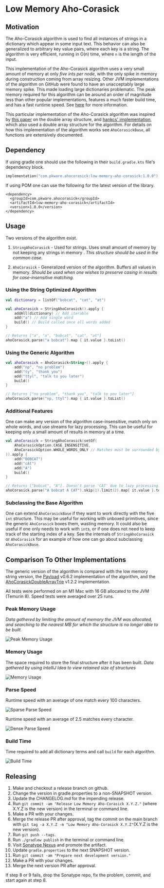 # Low Memory Aho-Corasick

## Motivation

The Aho-Corasick algorithm is used to find all instances of strings in a dictionary which appear in some input text. 
This behavior can also be generalized to arbitrary key value pairs, where each key is a string. The algorithm is very 
efficient, running in O(n) time, where `n` is the length of the input.

This implementation of the Aho-Corasick algorithm uses a very small amount of memory at only _five ints per node_, with 
the only spike in memory during construction coming from array resizing. Other JVM implementations of the algorithm on 
GitHub were found to have an unacceptably large memory spike. This made loading large dictionaries problematic. The peak
memory required for this algorithm can be around an order of magnitude less than other popular implementations, features a 
much faster build time, and has a fast runtime speed. See [here](#comparison-to-other-implementations) for more 
information.

This particular implementation of the Aho-Corasick algorithm was inspired by 
[this paper](https://www.co-ding.com/assets/pdf/dat.pdf) on the double array structure, and 
[hankcs' implementation](https://github.com/hankcs/AhoCorasickDoubleArrayTrie), which also used a double array structure 
for the algorithm. For details on how this implementation of the algorithm works see `AhoCorasickBase`, all functions
are extensively documented.

## Dependency

If using gradle one should use the following in their `build.gradle.kts` file's dependency block.

```Kotlin
implementation("com.pkware.ahocorasick:low-memory-aho-corasick:1.0.0")
```

If using POM one can use the following for the latest version of the library.

```
<dependency>
  <groupId>com.pkware.ahocorasick</groupId>
  <artifactId>low-memory-aho-corasick</artifactId>
  <version>1.0.0</version>
</dependency>
```

## Usage

Two versions of the algorithm exist.

1. `StringAhoCorasick` - Used for strings. Uses small amount of memory by not keeping any strings in memory . _This structure should be used in the common case._

2. `AhoCorasick` - Generalized version of the algorithm. Buffers all values in memory. _Should be used when one wishes to preserve casing in results for case-insensitive matching._

### Using the String Optimized Algorithm

```Kotlin
val dictionary = listOf("bobcat", "cat", "at")

val ahoCorasick = StringAhoCorasick().apply {
    addAll(dictionary) // Add iterable
    add("a") // Add single word
    build() // Build called once all words added
}

// Returns ["a", "a", "bobcat", "cat", "at"]
ahoCorasick.parse("a bobcat").map { it.value }.toList()
```

### Using the Generic Algorithm

```Kotlin
val ahoCorasick = AhoCorasick<String>().apply {
    add("np", "no problem")
    add("ty", "thank you")
    add("ttyl", "talk to you later")
    build()
}

// Returns ["no problem", "thank you", "talk to you later"]
ahoCorasick.parse("np, ttyl").map { it.value }.toList()
```

### Additional Features

One can make any version of the algorithm case-insensitive, match only on whole words, and use streams for lazy processing.
This can be useful for keeping only a small amount of results in memory at a time.

```Kotlin
val ahoCorasick = StringAhoCorasick(setOf(
    AhoCorasickOption.CASE_INSENSITIVE,
    AhoCorasickOption.WHOLE_WORDS_ONLY // Matches must be surrounded by whitespace
)).apply {
    add("BOBCAT")
    add("cAt")
    add("A")
    build()
}

// Returns ["bobcat", "A"]. Doesn't parse 'CAT' due to lazy processing.
ahoCorasick.parse("A bobcat A CAT").skip(1).limit(2).map{ it.value }.toList()
```

### Subclassing the Base Algorithm

One can extend `AhoCorasickBase` if they want to work directly with the five `int` structure. This may be useful for
working with unboxed primitives, since the generic `AhoCorasick` boxes them, wasting memory. It could also be useful 
if one only needs to work with `int`s, or if one does not need to keep track of the starting index of a key. See the 
internals of `StringAhoCorasick` or `AhoCorasick` for an example of how one can go about subclassing `AhoCorasickBase`.

## Comparison To Other Implementations

The generic version of the algorithm is compared with the low memory string version, the [Payload](https://github.com/robert-bor/aho-corasick) v0.6.2 implementation of the algorithm, and the [AhoCorasickDoubleArrayTrie](https://github.com/hankcs/AhoCorasickDoubleArrayTrie) v1.2.2 implementation.

All tests were performed on an M1 Mac with 16 GB allocated to the JVM (Temurin 8). Speed tests were averaged over 25 runs. 

### Peak Memory Usage

_Data gathered by limiting the amount of memory the JVM was allocated, and searching to the nearest MB for which the structure is no longer able to be built._

![Peak Memory Usage](readme/peakMemoryPlots.png)

### Memory Usage

The space required to store the final structure after it has been built. _Data gathered by using IntelliJ Idea to view retained size of structures_

![Memory Usage](readme/finalMemoryPlots.png)

### Parse Speed

Runtime speed with an average of one match every 100 characters.

![Sparse Parse Speed](readme/sparseParseTimes.png)

Runtime speed with an average of 2.5 matches every character.

![Dense Parse Speed](readme/denseParseTimes.png)

### Build Time

Time required to add all dictionary terms and call `build` for each algorithm.

![Build Time](readme/buildTimePlots.png)

## Releasing

1. Make and checkout a release branch on github.
2. Change the version in gradle.properties to a non-SNAPSHOT version.
3. Update the CHANGELOG.md for the impending release.
4. Run `git commit -am "Release Low Memory Aho-Corasick X.Y.Z."` (where X.Y.Z is the new version) in the terminal or command
   line.
5. Make a PR with your changes.
6. Merge the release PR after approval, tag the commit on the main branch with
   `git tag -a X.Y.Z -m "Low Memory Aho-Corasick X.Y.Z"`(X.Y.Z is the new version).
7. Run `git push --tags`.
8. Run `./gradlew publish` in the terminal or command line.
9. Visit [Sonatype Nexus](https://oss.sonatype.org/) and promote the artifact.
10. Update `gradle.properties` to the next SNAPSHOT version.
11. Run `git commit -am "Prepare next development version."`
12. Make a PR with your changes.
13. Merge the next version PR after approval.

If step 8 or 9 fails, drop the Sonatype repo, fix the problem, commit, and start again at step 8.